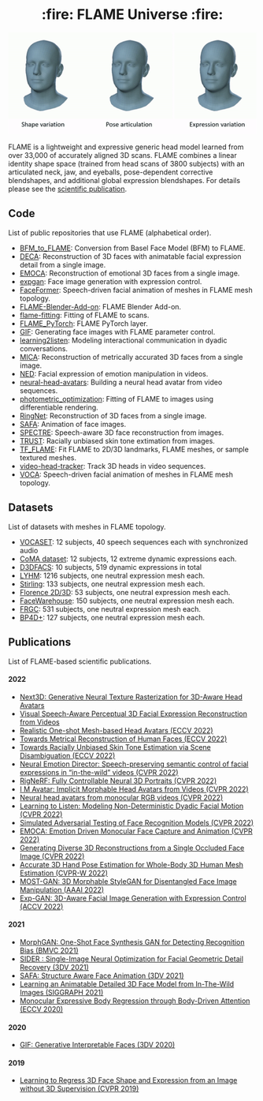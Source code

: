 <h1 align="center">:fire: FLAME Universe :fire:</h1>


<p align="center"> 
<img src="gifs/model_variations.gif">
</p>

FLAME is a lightweight and expressive generic head model learned from over 33,000 of accurately aligned 3D scans. FLAME combines a linear identity shape space (trained from head scans of 3800 subjects) with an articulated neck, jaw, and eyeballs, pose-dependent corrective blendshapes, and additional global expression blendshapes. For details please see the [scientific publication](https://ps.is.tuebingen.mpg.de/uploads_file/attachment/attachment/400/paper.pdf).

## Code

List of public repositories that use FLAME (alphabetical order).

- [BFM_to_FLAME](https://github.com/TimoBolkart/BFM_to_FLAME): Conversion from Basel Face Model (BFM) to FLAME.
- [DECA](https://github.com/YadiraF/DECA):  Reconstruction of 3D faces with animatable facial expression detail from a single image.
- [EMOCA](https://github.com/radekd91/emoca): Reconstruction of emotional 3D faces from a single image.
- [expgan](https://github.com/kakaobrain/expgan): Face image generation with expression control.
- [FaceFormer](https://github.com/EvelynFan/FaceFormer): Speech-driven facial animation of meshes in FLAME mesh topology.
- [FLAME-Blender-Add-on](https://github.com/TimoBolkart/FLAME-Blender-Add-on): FLAME Blender Add-on.
- [flame-fitting](https://github.com/Rubikplayer/flame-fitting): Fitting of FLAME to scans. 
- [FLAME_PyTorch](https://github.com/soubhiksanyal/FLAME_PyTorch): FLAME PyTorch layer. 
- [GIF](https://github.com/ParthaEth/GIF): Generating face images with FLAME parameter control. 
- [learning2listen](https://github.com/evonneng/learning2listen): Modeling interactional communication in dyadic conversations. 
- [MICA](https://github.com/Zielon/MICA): Reconstruction of metrically accurated 3D faces from a single image. 
- [NED](https://github.com/foivospar/NED): Facial expression of emotion manipulation in videos. 
- [neural-head-avatars](https://github.com/philgras/neural-head-avatars): Building a neural head avatar from video sequences. 
- [photometric_optimization](https://github.com/HavenFeng/photometric_optimization): Fitting of FLAME to images using differentiable rendering. 
- [RingNet](https://github.com/soubhiksanyal/RingNet): Reconstruction of 3D faces from a single image. 
- [SAFA](https://github.com/Qiulin-W/SAFA): Animation of face images.  
- [SPECTRE](https://github.com/filby89/spectre): Speech-aware 3D face reconstruction from images.
- [TRUST](https://github.com/HavenFeng/TRUST): Racially unbiased skin tone extimation from images.
- [TF_FLAME](https://github.com/TimoBolkart/TF_FLAME): Fit FLAME to 2D/3D landmarks, FLAME meshes, or sample textured meshes. 
- [video-head-tracker](https://github.com/philgras/video-head-tracker): Track 3D heads in video sequences. 
- [VOCA](https://github.com/TimoBolkart/voca): Speech-driven facial animation of meshes in FLAME mesh topology.

## Datasets

List of datasets with meshes in FLAME topology. 

- [VOCASET](https://github.com/TimoBolkart/voca): 12 subjects, 40 speech sequences each with synchronized audio
- [CoMA dataset](https://coma.is.tue.mpg.de/download.php): 12 subjects, 12 extreme dynamic expressions each.
- [D3DFACS](https://flame.is.tue.mpg.de/download.php): 10 subjects, 519 dynamic expressions in total
- [LYHM](https://www-users.cs.york.ac.uk/~nep/research/Headspace/): 1216 subjects, one neutral expression mesh each. 
- [Stirling](https://github.com/Zielon/MICA/tree/master/datasets): 133 subjects, one neutral expression mesh each. 
- [Florence 2D/3D](https://github.com/Zielon/MICA/tree/master/datasets): 53 subjects, one neutral expression mesh each. 
- [FaceWarehouse](http://kunzhou.net/zjugaps/facewarehouse/): 150 subjects, one neutral expression mesh each. 
- [FRGC](https://github.com/Zielon/MICA/tree/master/datasets): 531 subjects, one neutral expression mesh each. 
- [BP4D+](https://github.com/Zielon/MICA/tree/master/datasets): 127 subjects, one neutral expression mesh each. 

## Publications

List of FLAME-based scientific publications.

#### 2022

- [Next3D: Generative Neural Texture Rasterization for 3D-Aware Head Avatars](https://arxiv.org/pdf/2211.11208.pdf)
- [Visual Speech-Aware Perceptual 3D Facial Expression Reconstruction from Videos](https://arxiv.org/pdf/2207.11094.pdf)
- [Realistic One-shot Mesh-based Head Avatars (ECCV 2022)](https://arxiv.org/pdf/2206.08343.pdf)
- [Towards Metrical Reconstruction of Human Faces (ECCV 2022)](https://arxiv.org/pdf/2204.06607.pdf)
- [Towards Racially Unbiased Skin Tone Estimation via Scene Disambiguation (ECCV 2022)](https://arxiv.org/pdf/2205.03962.pdf)
- [Neural Emotion Director: Speech-preserving semantic control of facial expressions in “in-the-wild” videos (CVPR 2022)](https://arxiv.org/pdf/2112.00585.pdf)
- [RigNeRF: Fully Controllable Neural 3D Portraits (CVPR 2022)](https://arxiv.org/pdf/2206.06481.pdf)
- [I M Avatar: Implicit Morphable Head Avatars from Videos (CVPR 2022)](https://arxiv.org/pdf/2112.07471.pdf)
- [Neural head avatars from monocular RGB videos (CVPR 2022)](https://arxiv.org/pdf/2112.01554.pdf)
- [Learning to Listen: Modeling Non-Deterministic Dyadic Facial Motion (CVPR 2022)](https://arxiv.org/pdf/2204.08451.pdf)
- [Simulated Adversarial Testing of Face Recognition Models (CVPR 2022)](https://arxiv.org/pdf/2106.04569.pdf)
- [EMOCA: Emotion Driven Monocular Face Capture and Animation (CVPR 2022)](https://arxiv.org/pdf/2204.11312.pdf)
- [Generating Diverse 3D Reconstructions from a Single Occluded Face Image (CVPR 2022)](https://arxiv.org/pdf/2112.00879.pdf)
- [Accurate 3D Hand Pose Estimation for Whole-Body 3D Human Mesh Estimation (CVPR-W 2022)](https://arxiv.org/pdf/2011.11534.pdf)
- [MOST-GAN: 3D Morphable StyleGAN for Disentangled Face Image Manipulation (AAAI 2022)](https://arxiv.org/pdf/2111.01048.pdf)
- [Exp-GAN: 3D-Aware Facial Image Generation with Expression Control (ACCV 2022)](https://openaccess.thecvf.com/content/ACCV2022/papers/Lee_Exp-GAN_3D-Aware_Facial_Image_Generation_with_Expression_Control_ACCV_2022_paper.pdf)

#### 2021

- [MorphGAN: One-Shot Face Synthesis GAN for Detecting Recognition Bias (BMVC 2021)](https://arxiv.org/pdf/2012.05225.pdf)
- [SIDER : Single-Image Neural Optimization for Facial Geometric Detail Recovery (3DV 2021)](https://arxiv.org/pdf/2108.05465.pdf)
- [SAFA: Structure Aware Face Animation (3DV 2021)](https://arxiv.org/pdf/2111.04928.pdf)
- [Learning an Animatable Detailed 3D Face Model from In-The-Wild Images (SIGGRAPH 2021)](https://arxiv.org/pdf/2012.04012.pdf)
- [Monocular Expressive Body Regression through Body-Driven Attention (ECCV 2020)](https://arxiv.org/pdf/2008.09062.pdf)

#### 2020

- [GIF: Generative Interpretable Faces (3DV 2020)](https://arxiv.org/pdf/2009.00149.pdf)

#### 2019

- [Learning to Regress 3D Face Shape and Expression from an Image without 3D Supervision (CVPR 2019)](https://arxiv.org/pdf/1905.06817.pdf)





